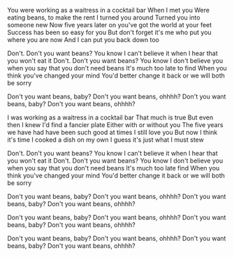You were working as a waitress in a cocktail bar
When I met you
Were eating beans, to make the rent
I turned you around
Turned you into someone new
Now five years later on
you've got the world at your feet
Success has been so easy for you
But don't forget it's me
who put you where you are now
And I can put you back down too

Don't. Don't you want beans?
You know I can't believe it
when I hear that you won't eat it
Don't. Don't you want beans?
You know I don't believe you 
when you say that you don't need beans
It's much too late to find
When you think you've changed your mind
You'd better change it back or we will both be sorry

Don't you want beans, baby?
Don't you want beans, ohhhh?
Don't you want beans, baby?
Don't you want beans, ohhhh?

I was working as a waitress in a cocktail bar
That much is true
But even then I knew I'd find a fancier plate
Either with or without you
The five years we have had
have been such good at times
I still love you
But now I think it's time I cooked a dish on my own
I guess it's just what I must stew

Don't. Don't you want beans?
You know I can't believe it
when I hear that you won't eat it
Don't. Don't you want beans?
You know I don't believe you
when you say that you don't need beans
It's much too late find
When you think you've changed your mind
You'd better change it back or we will both be sorry

Don't you want beans, baby?
Don't you want beans, ohhhh?
Don't you want beans, baby?
Don't you want beans, ohhhh?

Don't you want beans, baby?
Don't you want beans, ohhhh?
Don't you want beans, baby?
Don't you want beans, ohhhh?

Don't you want beans, baby?
Don't you want beans, ohhhh?
Don't you want beans, baby?
Don't you want beans, ohhhh?